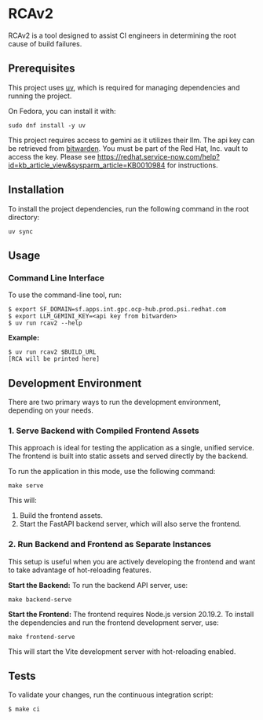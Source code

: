 # RCAv2

RCAv2 is a tool designed to assist CI engineers in determining the root cause of build failures.

## Prerequisites

This project uses [uv](https://docs.astral.sh/uv/), which is required for managing dependencies and running the project.

On Fedora, you can install it with:
```ShellSession
sudo dnf install -y uv
```

This project requires access to gemini as it utilizes their llm.  The api key can be retrieved from [bitwarden](https://vault.bitwarden.com/).  You must be part of the Red Hat, Inc. vault to access the key. Please see https://redhat.service-now.com/help?id=kb_article_view&sysparm_article=KB0010984 for instructions.

## Installation

To install the project dependencies, run the following command in the root directory:
```ShellSession
uv sync
```

## Usage

### Command Line Interface

To use the command-line tool, run:
```ShellSession
$ export SF_DOMAIN=sf.apps.int.gpc.ocp-hub.prod.psi.redhat.com
$ export LLM_GEMINI_KEY=<api key from bitwarden>
$ uv run rcav2 --help
```

**Example:**
```ShellSession
$ uv run rcav2 $BUILD_URL
[RCA will be printed here]
```

## Development Environment

There are two primary ways to run the development environment, depending on your needs.

### 1. Serve Backend with Compiled Frontend Assets

This approach is ideal for testing the application as a single, unified service. The frontend is built into static assets and served directly by the backend.

To run the application in this mode, use the following command:

```ShellSession
make serve
```

This will:
1. Build the frontend assets.
2. Start the FastAPI backend server, which will also serve the frontend.

### 2. Run Backend and Frontend as Separate Instances

This setup is useful when you are actively developing the frontend and want to take advantage of hot-reloading features.

**Start the Backend:**
To run the backend API server, use:
```ShellSession
make backend-serve
```

**Start the Frontend:**
The frontend requires Node.js version 20.19.2. To install the dependencies and run the frontend development server, use:
```ShellSession
make frontend-serve
```

This will start the Vite development server with hot-reloading enabled.

## Tests

To validate your changes, run the continuous integration script:
```ShellSession
$ make ci
```
